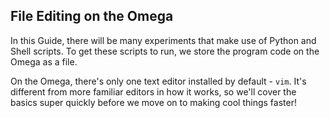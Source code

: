 ## File Editing on the Omega

<!--
// this article is a description of how we're going to use `vi` to write the code we need for the experiments

// intro to article:
//	* the experiments we're going to do involve writing Python scripts
//	* here we'll learn how to write scripts using the command line
//	* we'll be using the Vi text editor
-->

In this Guide, there will be many experiments that make use of Python and Shell scripts. To get these scripts to run, we store the program code on the Omega as a file.

On the Omega, there's only one text editor installed by default - `vim`. It's different from more familiar editors in how it works, so we'll cover the basics super quickly before we move on to making cool things faster!

```{r child = './creating-files-content.md'}
```
